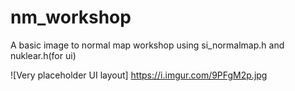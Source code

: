 # nm_workshop
A basic image to normal map workshop using si_normalmap.h and nuklear.h(for ui)


![Very placeholder UI layout] https://i.imgur.com/9PFgM2p.jpg
